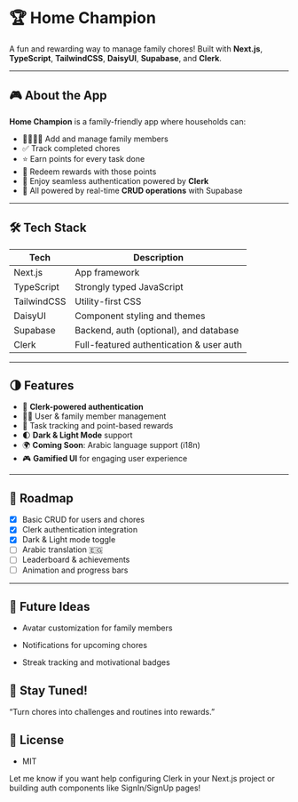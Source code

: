 # 🏆 Home Champion

A fun and rewarding way to manage family chores! Built with **Next.js**, **TypeScript**, **TailwindCSS**, **DaisyUI**, **Supabase**, and **Clerk**.


---

## 🎮 About the App

**Home Champion** is a family-friendly app where households can:

- 👨‍👩‍👧‍👦 Add and manage family members
- ✅ Track completed chores
- ⭐ Earn points for every task done
- 🎁 Redeem rewards with those points
- 🔐 Enjoy seamless authentication powered by **Clerk**
- 🔄 All powered by real-time **CRUD operations** with Supabase

---

## 🛠 Tech Stack

| Tech         | Description                               |
|--------------|-------------------------------------------|
| Next.js      | App framework                             |
| TypeScript   | Strongly typed JavaScript                 |
| TailwindCSS  | Utility-first CSS                         |
| DaisyUI      | Component styling and themes              |
| Supabase     | Backend, auth (optional), and database    |
| Clerk        | Full-featured authentication & user auth  |

---

## 🌗 Features

- 🔐 **Clerk-powered authentication**
- 🧑‍💻 User & family member management
- 🧹 Task tracking and point-based rewards
- 🌓 **Dark & Light Mode** support
- 🌍 **Coming Soon**: Arabic language support (i18n)
- 🎮 **Gamified UI** for engaging user experience

---

## 🚧 Roadmap

- [x] Basic CRUD for users and chores
- [x] Clerk authentication integration
- [x] Dark & Light mode toggle
- [ ] Arabic translation 🇪🇬
- [ ] Leaderboard & achievements
- [ ] Animation and progress bars

---

## 🧠 Future Ideas
* Avatar customization for family members

* Notifications for upcoming chores

* Streak tracking and motivational badges

## 🌟 Stay Tuned!
“Turn chores into challenges and routines into rewards.”

## 🧾 License
* MIT

Let me know if you want help configuring Clerk in your Next.js project or building auth components like SignIn/SignUp pages!
